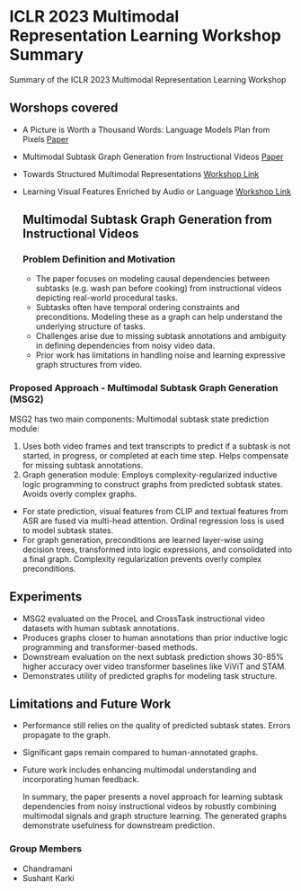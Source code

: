# ICLR 2023 Multimodal Representation Learning Workshop Summary
Summary of the ICLR 2023 Multimodal Representation Learning Workshop


## Worshops covered

- A Picture is Worth a Thousand Words: Language Models Plan from Pixels [Paper](https://openreview.net/pdf?id=3hTpRkGohE)
- Multimodal Subtask Graph Generation from Instructional Videos [Paper](https://openreview.net/pdf?id=zJhWyDcmgNs)
- Towards Structured Multimodal Representations [Workshop Link](https://iclr.cc/virtual/2023/14070)
- Learning Visual Features Enriched by Audio or Language [Workshop Link](https://iclr.cc/virtual/2023/14068)


  ## Multimodal Subtask Graph Generation from Instructional Videos

  ### Problem Definition and Motivation
  - The paper focuses on modeling causal dependencies between subtasks (e.g. wash pan before cooking) from instructional videos depicting real-world procedural tasks.
  - Subtasks often have temporal ordering constraints and preconditions. Modeling these as a graph can help understand the underlying structure of tasks.
  - Challenges arise due to missing subtask annotations and ambiguity in defining dependencies from noisy video data.
  - Prior work has limitations in handling noise and learning expressive graph structures from video.

### Proposed Approach - Multimodal Subtask Graph Generation (MSG2)
MSG2 has two main components:
Multimodal subtask state prediction module: 
1. Uses both video frames and text transcripts to predict if a subtask is not started, in progress, or completed at each time step. Helps compensate for missing subtask annotations.
2. Graph generation module: Employs complexity-regularized inductive logic programming to construct graphs from predicted subtask states. Avoids overly complex graphs.
 - For state prediction, visual features from CLIP and textual features from ASR are fused via multi-head attention. Ordinal regression loss is used to model subtask states.
-  For graph generation, preconditions are learned layer-wise using decision trees, transformed into logic expressions, and consolidated into a final graph. Complexity regularization prevents overly complex preconditions.

  ## Experiments

  - MSG2 evaluated on the ProceL and CrossTask instructional video datasets with human subtask annotations.
  - Produces graphs closer to human annotations than prior inductive logic programming and transformer-based methods.
  - Downstream evaluation on the next subtask prediction shows 30-85% higher accuracy over video transformer baselines like ViViT and STAM.
  - Demonstrates utility of predicted graphs for modeling task structure.

## Limitations and Future Work

  - Performance still relies on the quality of predicted subtask states. Errors propagate to the graph.
  - Significant gaps remain compared to human-annotated graphs.
  - Future work includes enhancing multimodal understanding and incorporating human feedback.

    In summary, the paper presents a novel approach for learning subtask dependencies from noisy instructional videos by robustly combining multimodal signals and graph structure learning. The generated graphs demonstrate usefulness for downstream prediction.




### Group Members
  - Chandramani
  - Sushant Karki
